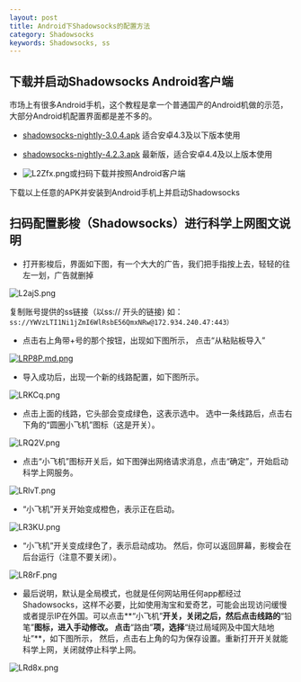```yaml
---
layout: post
title: Android下Shadowsocks的配置方法
category: Shadowsocks
keywords: Shadowsocks, ss
---
```


## 下载并启动Shadowsocks Android客户端

市场上有很多Android手机，这个教程是拿一个普通国产的Android机做的示范，大部分Android机配置界面都是差不多的。
- [shadowsocks-nightly-3.0.4.apk](http://7xpi4m.com1.z0.glb.clouddn.com/shadowsocks-nightly-3.0.4.apk "shadowsocks-nightly-3.0.4.apk") 适合安卓4.3及以下版本使用

- [shadowsocks-nightly-4.2.3.apk](http://7xpi4m.com1.z0.glb.clouddn.com/shadowsocks-nightly-4.2.3.apk "shadowsocks-nightly-4.2.3.apk") 最新版，适合安卓4.4及以上版本使用
- ![L2Zfx.png](http://t1.aixinxi.net/o_1c1jn9o851urvuf72dpca2f6ua.png-j.jpg)或扫码下载并按照Android客户端

下载以上任意的APK并安装到Android手机上并启动Shadowsocks

## 扫码配置影梭（Shadowsocks）进行科学上网图文说明
- 打开影梭后，界面如下图，有一个大大的广告，我们把手指按上去，轻轻的往左一划，广告就删掉

![L2ajS.png](https://speedfast365-cloud.com/static/image/android_4_1_8/1.png)

复制账号提供的ss链接（以ss:// 开头的链接) 如：`ss://YWVzLTI1Ni1jZmI6WlRsbE56QmxNRw@172.934.240.47:443）`

- 点击右上角带+号的那个按钮，出现如下图所示， 点击“从粘贴板导入”

[![LRP8P.md.png](https://speedfast365-cloud.com/static/image/android_4_1_8/2.png)](https://imgchr.com/i/LRP8P)

- 导入成功后，出现一个新的线路配置，如下图所示。

![LRKCq.png](https://speedfast365-cloud.com/static/image/android_4_1_8/5.png)

- 点击上面的线路，它头部会变成绿色，这表示选中。 
选中一条线路后，点击右下角的“圆圈小飞机”图标（这是开关）。

![LRQ2V.png](https://speedfast365-cloud.com/static/image/android_4_1_8/6.png)

- 点击“小飞机”图标开关后，如下图弹出网络请求消息，点击“确定”，开始启动科学上网服务。

![LRlvT.png](https://speedfast365-cloud.com/static/image/android_4_1_8/7.png)

- “小飞机”开关开始变成橙色，表示正在启动。

![LR3KU.png](hhttps://speedfast365-cloud.com/static/image/android_4_1_8/8.png)

-  “小飞机”开关变成绿色了，表示启动成功。 然后，你可以返回屏幕，影梭会在后台运行（注意不要关闭）。

![LR8rF.png](https://speedfast365-cloud.com/static/image/android_4_1_8/9.png)

- 最后说明，默认是全局模式，也就是任何网站用任何app都经过Shadowsocks，这样不必要，比如使用淘宝和爱奇艺，可能会出现访问缓慢或者提示IP在外国。可以点击**“小飞机”**开关，关闭之后，然后点击线路的**“铅笔”**图标，进入手动修改。 点击**“路由”**项，选择**“绕过局域网及中国大陆地址”**，如下图所示， 然后，点击右上角的勾为保存设置。重新打开开关就能科学上网，关闭就停止科学上网。

![LRd8x.png](https://speedfast365-cloud.com/static/image/android_4_1_8/11.png)

